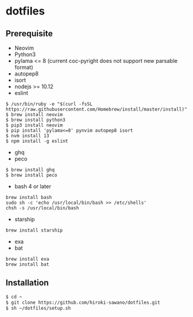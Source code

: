 # dotfiles

## Prerequisite
* Neovim
* Python3
* pylama <= 8 (current coc-pyright does not support new parsable format)
* autopep8
* isort
* nodejs >= 10.12
* eslint

```
$ /usr/bin/ruby -e "$(curl -fsSL https://raw.githubusercontent.com/Homebrew/install/master/install)"
$ brew install neovim
$ brew install python3
$ pip3 install neovim
$ pip install 'pylama<=8' pynvim autopep8 isort
$ nvm install 13
$ npm install -g eslint
```

* ghq
* peco

```
$ brew install ghq
$ brew install peco
```

* bash 4 or later

```
brew install bash
sudo sh -c 'echo /usr/local/bin/bash >> /etc/shells'
chsh -s /usr/local/bin/bash
```

* starship

```
brew install starship
```

* exa
* bat

```
brew install exa
brew install bat
```

## Installation
```bash
$ cd ~
$ git clone https://github.com/hiroki-sawano/dotfiles.git
$ sh ~/dotfiles/setup.sh
```
